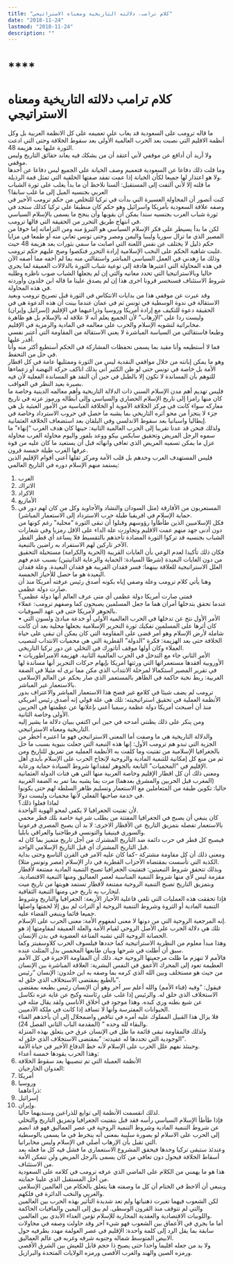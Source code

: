 ```yaml
---
title: "كلام ترامب، دلالته التاريخية ومعناه الاستراتيجي"
date: "2018-11-24"
lastmod: "2018-11-24"
description: ""
---
```

# ****

# **كلام ترامب دلالته التاريخية ومعناه الاستراتيجي**

ما قاله ترومب على السعودية قد يعاب علي تعميمه على كل الانظمة العربية بل وكل أنظمة الاقليم التي نصبت بعد الحرب العالمية الأولى بعد سقوط الخلافة وحتى التي ادعت الثورة عليها بعد هزيمة 48.   
ولا أريد أن أدافع عن موقفي لأني أعتقد أن من يشكك فيه يعاند حقائق التاريخ وليس موقفي.  
وما قلت ذلك دفاعا عن السعودية فتعميم وصف الخيانة على الجميع ليس دفاعا عن أحدها ولا هو اعتذار لها جميعا لكأن الخيانة إذا عمت تفقد صفتها الخلقية التي تمثل قمة الرذيلة.   
ما قلته إلا لأني ألتفت إلى المستقبل: ألسنا نلاحظ أن ما بدأ يغلب على ثورة الشباب العربي بجنسيه الميل إلى ما غلب سابقا؟  
كنت أتصور أن المحاولة العسيرة التي بدأت في تركيا للتخلص من حكم ترومب الأخير في وصفه علاقة السعودية بأمريكا واسرائيل وهو حكم كان منطبقا على تركيا كذلك ستجد في ثورة شباب العرب بجنسيه سندا يمكن أن يقويها وأن ينجح ما يسمى بالإسلام السياسي في انتهاج طريق التحرر من الحقيقة التي قالها ترومب.  
لكن ما بدأ يسيطر على فكر الإسلام السياسي هو التبرؤ منه ومن التزاماته إما خوفا من المصير الذي ما تزال سوريا وليبيا واليمن ومصر وحتى تونس تعاني منه أو طمعا في مزايا حكم ذليل لا يختلف عن نفس اللعنة التي اصابت ما سمي بثورات بعد هزيمة 48 حيث غلبت شاهية الحكم على النخب الإسلامية إرادة التحرر فنكصوا وصح عليهم حكم ترومب.  
وذلك ما زهدني في العمل السياسي المباشر واستقالتي منه بما لم أخفه مما أصفه الآن في هذه المحاولة التي اعتبرها هادفة إلى توعية شباب الثورة بالدلالات العميقة لما يجري حاليا وبالاستراتيجيا التي تحدد معانيه والتي إن لم يجعلها الشباب صوب ناظره وطلبه شروط الاستئناف فسنخسر قرونا اخرى هذا إن لم يصدق علينا ما قاله ابن خلدون وأوردته في هذه المحاولة.  
وقد عبرت عن موقفي هذا من بدايات الانتكاس في الثورة قبل تصريح ترومب وبعيد الاستقالة في ندوة الوسطية في تونس ثم في عمان عندما بينت أن هذه الدعوة هي في الحقيقة دعوة للتكيف مع إرادة أمريكا وروسيا وذراعيهما في الإقليم (إسرائيل وإيران) وليست ردا على “الإرهاب” لأن الجميع يعلم أنه لا علاقة له بالإسلام بل هو ظاهرة مخابراتية لتشويه الإسلام والحرب على معالمه في المادية والرمزية في الإقليم.  
وطبعا فاستقالتي من السياسة المباشرة لا يعني الاستقالة من المقاومة التي أعتبر نفسي أقدر عليها.   
فما لا أستطيعه وأنا مقيد بما يسمى تحفظات المشاركة في الحكم أستطيع أكثر منه وأنا في حل من التحفظ.   
وهو ما يمكن إبانته من خلال مواقفي النقدية ليس من الثورة وممثليها عامة في كل اقطار الأمة بل خاصة في تونس حتى لو ظن الكثير أني بذلك اناكف حركة النهضة أو زعماءها للتوهم بأن المساندة لا تكون إلا بالطبل في حين أن النقد هو المساندة الفعلية لأن فيه بصيرة بعيد النظر في العواقب.  
فليس تهديم أهم مدن الإسلام السني ذات الدلالة التاريخية وأهم معالمه الدينية وخاصة ما كان منها رامزا إلى تاريخ الإسلام الحضاري والسياسي وإلى أبطاله ورموز عزته في تاريخ معاركه سواء كانت في مركز الخلافة الأموية أو الخلافة العباسية من الأمور العبثية بل هي جزء لا يتجزأ من محو أثره التاريخي بما يشبه ما حصل في حروب الاسترداد وخاصة في إيطاليا واسبانيا بعد سقوط الاندلسي وفي البلقان بعد استضعاف الخلافة العثمانية.  
ولذلك فنحن قد عدنا تقريبا إلى الحرب العالمية الثانية: حينها كان هدف الغرب “إنهاء” ما سموه الرجل المريض وتحقيق سايكس بيكو ووعد بلفور واليوم محاولة الغرب محاولة عزل ما يمكن تسميه المريض الذي تعافى وانهائه قبل أن يستعيد ما كان عليه من قوة عرفها الغرب طيلة خمسة قرون.  
فليس المستهدف العرب وحدهم بل قلب الأمة ومركز ثقلها أعني أقوام الإقليم الذين يستمد منهم الإسلام دوره في التاريخ العالمي:   
1. العرب  
2. الاتراك  
3. الاكراد   
4. الأمازيغ   
5. المستعربون من الأفارقة (مثل السودان والتشاد والأجاويد وكل من كان لهم دور في حماية الإسلام في افريقيا طيلة حرب الاسترداد إلى الاستعمار المباشر).  
فكل الإسلاميين الذين طأطأوا رؤوسهم وقبلوا أن تبقى الثورة “محلية” رغم كونها من دون أدنى جهد منهم عمت الاقليم وتجاوزت علة الداء على الاقل رمزيا وفي شعارات الشباب بجنسيه قد تركوا الثورة المضادة تأخذهم بالتقسيط فلا يساعد أي قطر القطر الآخر تاركين لهم الاستفراد به راضين بالتبعية.  
فكان ذلك تأكيدا لعدم الوعي بأن الغايات القريبة (الحرية والكرامة) مستحيلة التحقيق من دون الغايات البعيدة (شرطا السيادة: الحماية والرعاية الذاتيتين) بسبب عدم فهم العلل الاستراتيجية للعلاقة بينهما: فسر فقدان القريبة هو فقدان البعيدة. وعلة فقدان البعيدة هو ما حصل للأحياز الخمسة.  
وهنا يأتي كلام ترومب وعلة وصفي إياه بكونه أصدق رئيس عرفته أمريكا منذ أن صارت دولة عظمى.   
فمتى صارت أمريكا دولة عظمى أي متى عرف العالم أنها دولة عظمى؟   
عندما تحقق بتدخلها أمران هما ما جعل المسلمين يصبحون كما وصفهم ترومب: عملاء بالجوهر لأمريكا حتى في عهد السوفيات.  
• الأمر الأول نتج عن تدخلها في الحرب العالمية الأولى أو خدعة مبادئ ولسون التي كان أثرها على المسلمين تفكيك ثورة التحرير الإسلامية بجعلها محلية بعد أن كانت شاملة لأرض الإسلام وهو أمر قضى على المقاومة التي كان يمكن أن تبقي على حياة الخلافة حتى بعد الهزيمة: فكرة “الدولة” القطرية التي هي محميات الانتداب لتنصيب العملاء وكان أولها موقف أتاتورك في التخلي عن دور تركيا التاريخي.  
• الأمر الثاني جاء مع التدخل في الحرب العالمية الثانية. فهزيمة الامبراطوريات الأوروبية أفقدها مستعمراتها التي ورثتها أمريكا بإيهام حركات التحرير أنها مساندة لها في تقرير المصير استكمالا لمرحلة الانتداب الذي مكن مما نرى له مثيلا في الضفة الغربية: ربط نخبة حاكمة في الظاهر بالمستعمر الذي صار يحكم عن العالم الإسلامي بالاستعمار غير المباشر.  
ترومب لم يضف شيئا في كلامع غير فضح هذا الاستعمار المباشر والاعتراف بدور الأنظمة العملية في تحقيق استراتيجيته: تلك هي علة قولي إنه أصدق رئيس أمريكي منذ أن أصبحت أمريكا دولة عظمة رسميا أعني بإعلانها عن عظمتها في الحربين الأولى وخاصة الثانية.   
ومن ينكر على ذلك يظنني أمدحه في حين أني اكتفي ببيان دلالة ما يشير إليه التاريخية ومعناه الاستراتيجي.  
والدلالة التاريخية هي ما وصفت أما المعنى الاستراتيجي فهو ما اعتبره أخطر من الجزية التي تبدو هم ترومب الأول: إنها هذه التبعية التي جعلت بنيوية بسبب ما حل بالجغرافيا الإسلامية من تفتيت وما كلفت به الأنظمة العملية من تمزيق للتاريخ ومن ثم من منع كل إمكانية للتنمية المادية والروحية لإنجاح الحرب على الإسلام بأيدي أهل الإقليم في “المحميات” التابعة بالجوهر لفقدانها شروط السيادة حماية ورعاية.  
ومعنى ذلك أن كل اقطار الإقليم وخاصة العربية منها التي هي فتات الدولة العثمانية (المغرب قبل الحربين والمشرق بعدهما) مرت بما يشبه بما تمر به الضفة الغربية حاليا: تكوين طبقة من المتعاملين مع الاستعمار وتسليم ظاهر السلطة لهم حتى يكونوا في خدمة صاحبها الفعلي لأنها محميات وليست دولا.  
لماذا فعلوا ذلك؟   
لأن تفتيت الجغرافيا لا يكفي لمحو الهوية الواحدة.   
كان ينبغي أن يصبح في الجغرافيا المفتتة من يطلب شرعية خاصة بلك قطر محمي بالاستعمار تفصله بتمزيق التاريخ عن الأقطار الاخرى: لا بد أن يصبح المصري فرعونيا والسوري فينيقيا والتونسي قرطاجنيا والعراقي بابليا.  
فيصبح كل قطر في حرب دائمة ضد التاريخ المشترك من أجل تاريخ متميز بما كان له قبل التاريخ المشترك أي قبل التاريخ الإسلامي الواحد.   
ومعنى ذلك أن كل مقاومة مشتركة -كما كان عليه الامر في القرن التاسع وحتى بداية الكذبة التي تأسست بمقتضاه الأحزاب القطرية في دار الإسلام (مصر وتونس مثلا).  
وبذلك تتحقق شروط التبعيتين: فتفتيت الجغرافيا تصبح التنمية المادية ممتنعة لأقطار مقزمة ليس لأي منها شروط التنمية المناسبة لعصر العماليق ومنها التبعية الاقتصادية. وبتمزيق التاريخ تصبح التنمية الروحية ممتنعة لأقطار تستمد هويتها من تاريخ ميت لتحارب به تاريخ حي ومنها التبعية الثقافية.  
فإذا تحققت هذه العمليات التي تلغي فاعلية الأحياز الأربعة: الجغرافيا والتاريخ وشروط التنمية المادية أو الثروة وشروط التنمية الروحية أو التراث لم يبق إلا لحمتها واصلها جميعا قائما وينبغي القضاء عليه.  
إنه المرجعية الروحية التي من دونها لا معنى لمفهوم الأمة: معنى الحرب على الإسلام.  
تلك هي دلالة الحرب على الأصل الروحي لقيام الأمة والعلة العميقة لمقاومتها إذ هو الحصانة الروحية التي تشبه المناعة العضوية في بدن الإنسان.   
وهذا مبدأ معلوم من النظرية الاستراتيجية كما حددها فيلسوف الحرب كلاوسفيتز وكما سبق أن أطلت في شرحها وبيان طابعها المخمس بدل المثلث عنده.  
فالأمم لا تنهزم ما ظلت مرجعيتها الروحية حية. ذلك أن المقاومة الاخيرة في كل الأمم العظيمة تعود إلى المحرك الأعمق في النفس البشرية: العلاقة المباشرة بين الإنسان من حيث هو مستخلف وبين الله الذي كرمه بما وصفه به ابن خلدون: الإنسان “رئيس بالطبع بمقتضى الاستخلاف الذي خلق له”.  
فيقول: “وفيه (فناء الأمم) والله أعلم سر آخر وهو أن الإنسان رئيس بطبعه بمقتضى الاستخلاف الذي خلق له. والرئيس إذا غلب على رئاسته وكبح عن غاية عزه تكاسل عن شبع بطنه وري كبده. وهذا موجود في أخلاق الأناسي ولقد يقال مثله في الحيوانات المفترسة وأنها لا تسافد إذا كانت في ملكة الآدميين.   
فلا يزال هذا القبيل المملوك عليه أمره في تناقص واضمحلال إلى أن يأخذهم الفناء والبقاء لله وحده ” (المقدمة الباب الثاني الفصل 24).   
ولذلك فالمقاومة تبقى قائمة ما ظل في الإنسان عرق حي يتعلق بهذه المنزلة الوجودية التي تحددها له عقيدته: “بمقتضى الاستخلاف الذي خلق له”.  
وحينئذ نفهم علل الحرب على الإسلام لأنه خط الدفاع الأخير في حياة الأمة.   
وهذا الحرب يقودها خمسة أعداء:   
1. الأنظمة العميلة التي تم تنصيبها بعد سقوط الخلافة   
العدوان الخارجيان:   
2. أمريكا   
3. وروسيا   
ذراعاهما:   
4. إسرائيل   
5. وإيران.  
لذلك انقسمت الأنظمة إلى توابع للذراعين وسنديهما حاليا.  
فإذا طأطأ الإسلام السياسي رأسه فقد قبل بتفتيت الجغرافيا وتمزيق التاريخ والتخلي عن شروط التنمية المادية وشروط التنمية الروحية في عصر العماليق فهو قد انضم إلى الحرب على الاسلام لو بصورة سلبية بمعنى أنه ينخرط في ما يسمى بالوسطية التي تقبل بأن الإرهاب أصلي في الإسلام وليس مخابراتيا.  
وعندئذ ستبقى تركيا وحدها فيحقق المشروع الاستعماري ما فشل فيه كل ما فعله بعد أسقاط الخلافة فيحول دون تعافي من كان يسمى بالرجل المريض ولن تتمكن الأمة من الاستئناف.   
هذا هو ما يهمني من الكلام على الماضي الذي عرفه ترومب في كلامه على السعودية من أجل المستقبل الذي علينا حمايته.  
وينبغي أن ألاحظ في الختام أن كل ما وصفته هنا يتعلق بالحكام من العالمين الإسلامي والغربي والنخب الدائرة في فلكهم.   
لكن الشعوب فيهما تغيرت ذهنياتها ولم تعد شديدة التأثير بهذه الحرب بين العالمين والتي لم تتوقف منذ القرون الوسطى. لم يبق إلى اليمين والمافيات الحاكمة واللوبيات الاقتصادية والعقدية المحاربة للإسلام تؤمن العداء الأبدي بين العالمين.   
أما ما يجري في الأعماق بين الشعوب فهو شيء آخر وقد حاولت وصفه في محاولات سابقة بما يقل الرد إلى كلمة واحدة: الإقليم في عصر العولمة مهدد بطرفيه حول الابيض المتوسط شماله وجنوبه شرقه وغربه في عالم العماليق.   
ولا بد من جعله اقليما واحدا حتى يصبح ذا حجم قابل للعيش بين الشرق الأقصى ورمزه الصين والهند والغرب الأقصى ورمزه الولايات المتحدة والبرازيل.

###